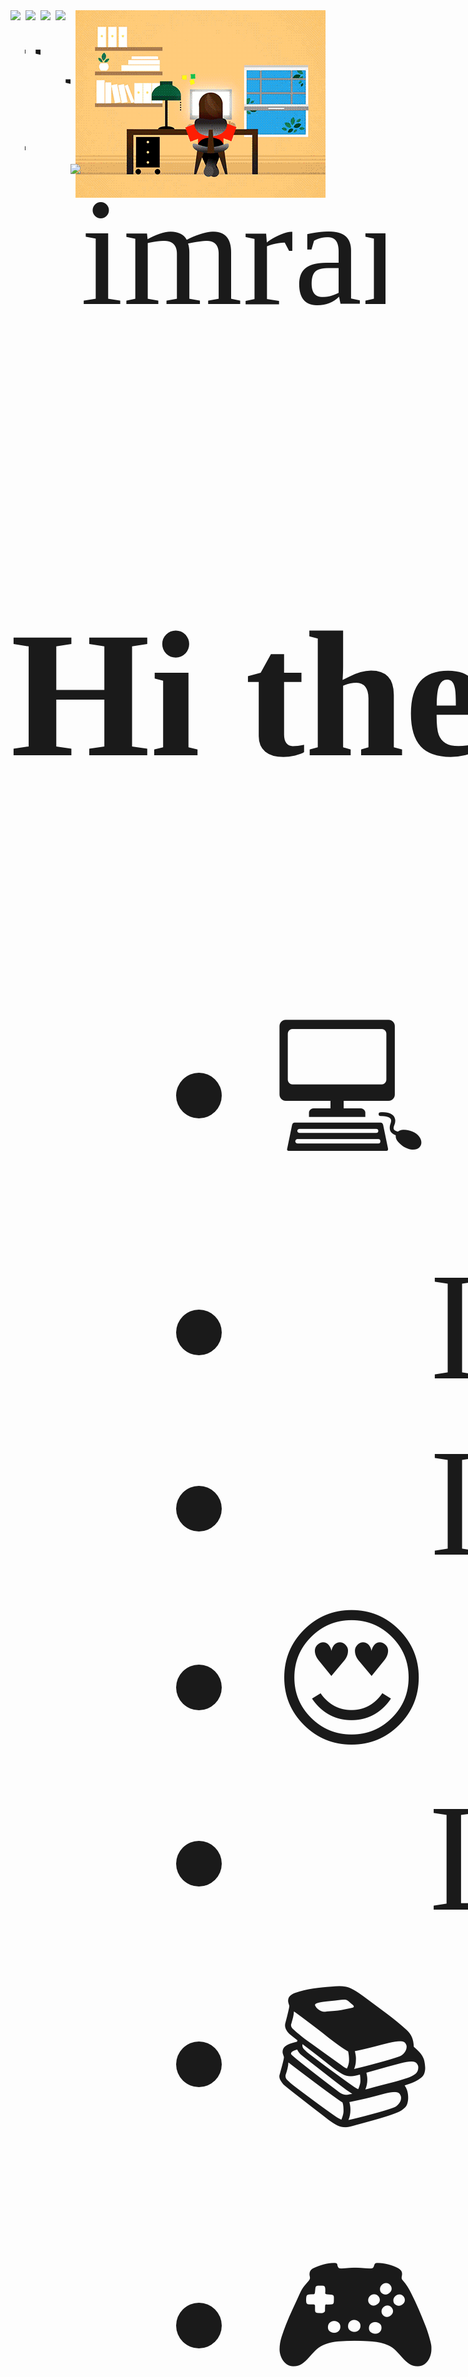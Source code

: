 
<img align="right" alt="GIF" src="JXA0.gif" />
<span style="font-family:'Consolas';font-size:65mm;white-space: nowrap;">
<a href="https://www.linkedin.com/in/shah-md-imran-hossain-785b5a117/"><img align="left" alt="LinkedIn" width="24px" src="https://cdn-icons-png.flaticon.com/512/2111/2111499.png"></a>
<a href="https://imran4424.github.io/"><img align="left" alt="Website" width="24px" src="https://img.icons8.com/color/48/000000/internet--v2.png"></a>
<a href="https://stackoverflow.com/users/6028039/shah-md-imran-hossain"><img align="left" alt="Stackoverflow" width="24px" src="https://upload.wikimedia.org/wikipedia/commons/e/ef/Stack_Overflow_icon.svg"></a>
<a href="https://shahcodersden.com/" target="_blank" rel="noopener noreferrer"><img align="left" alt="wordpress" width="24px" src="https://cdn-icons-png.flaticon.com/512/174/174881.png"></a>
<p> <img src="https://komarev.com/ghpvc/?username=imran4424&label=Profile%20views&color=0e75b6&style=flat" alt="imran"> </p>

  ### Hi there 👋, I am Shah Md. Imran Hossain
  
 <div align='left' id="user-content-toc">
 <ul>
    <li>💻 I’m currently working as a Sr. Software Engineer(iOS)</li>
    <li>🌱 I’m currently learning about Software Architecture</li>
    <li>👯 I’m looking to collaborate on opensource iOS application</li>
    <li>😍 I'm also interested about software engineering research</li>
    <li>🔭 Looking for funded PhD program on Software Engineering</li>
    <li>📚 I'm also love to reading novels</li>
    <li>🎮 I'm also love to play games</li>
    <li>😘😍💻 Happy Coding 💻😍😘</li>
 </ul>
 </div>

<!--
![Imran's github stats](https://github-readme-stats.vercel.app/api?username=imran4424&count_private=true&show_icons=true&theme=gruvbox)
-->

<br>
<br>
<img src = "https://github-readme-stats.vercel.app/api?username=imran4424&show_icons=true&&count_private=true&locale=en&theme=onedark&layout=compact" align='left' width="47%"/>
<img src = 'https://github-readme-streak-stats.herokuapp.com/?user=imran4424&show_icons=true&count_private=true&locale=en&theme=onedark&layout=compact' align='right' width="47%"/>

<!--
**Imran4424/Imran4424** is a ✨ _special_ ✨ repository because its `README.md` (this file) appears on your GitHub profile.

Here are some ideas to get you started:

- 🔭 I’m currently working on ...
- 🌱 I’m currently learning ...
- 👯 I’m looking to collaborate on ...
- 🤔 I’m looking for help with ...
- 💬 Ask me about ...
- 📫 How to reach me: ...
- 😄 Pronouns: ...
- ⚡ Fun fact: ...
-->
